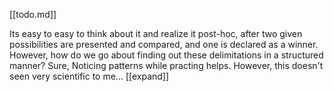 [[todo.md]]



Its easy to easy to think about it and realize it post-hoc, after two given possibilities are presented and compared, and one is declared as a winner. 
    However, how do we go about finding out these delimitations in a structured manner? 
    Sure, Noticing patterns while practing helps. However, this doesn't seen very scientific to me... [[expand]]
